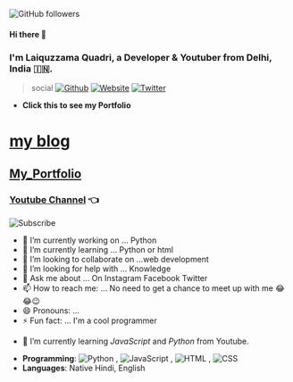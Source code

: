 ![GitHub followers](https://img.shields.io/github/followers/laiquzzama?label=follow%20me&style=social)

#### Hi there 👋  
### I'm Laiquzzama Quadri, a Developer & Youtuber from Delhi, India :india:. 

> social
[![Github](https://img.shields.io/badge/-Github-222222?style=flat-square&logo=Github&logoColor=white)](https://github.com/laiquzzama)
[![Website](https://img.shields.io/badge/-Website-222222?style=flat-square&logo=Google&logoColor=white&link=https://laiquzzama.github.io/myportfolio.html/)](https://laiquzzama.github.io/myportfolio.html/)
[![Twitter](https://img.shields.io/badge/-Twitter-222222?style=flat-square&logo=twitter&logoColor=blur&link=https://twitter.com/sundowndev/)](https://twitter.com/laiquzzama1)
- **Click this to see my Portfolio**
<!--# :point_right: [![Portfolio]( https://img.shields.io/badge/New-Web%20Developer-green)](https://github.com/laiquzzama/)-->

# [my blog](https://laiquzzama.github.io/myBlog/)
## [My_Portfolio](https://laiquzzama.github.io/myportfolio/)
### [Youtube Channel](https://m.youtube.com/channel/UC7rUIGf7UP_QSa29NXEXU5A) :point_left:
![Subscribe](https://img.shields.io/badge/YouTube%20-Subscribe-Red?style=social&logo=youtube)
<!--
**laiquzzama/laiquzzama** is a ✨ _special_ ✨ repository because its `README.md` (this file) appears on your GitHub profile.

Here are some ideas to get you started: -->

- 🔭 I’m currently working on ... Python
- 🌱 I’m currently learning ... Python or html 
- 👯 I’m looking to collaborate on ...web development
- 🤔 I’m looking for help with ... Knowledge
- 💬 Ask me about ... On Instagram Facebook Twitter
- 📫 How to reach me: ... No need to get a chance to meet up with me 😂😂😉
- 😄 Pronouns: ...
- ⚡ Fun fact: ... I'm a cool programmer


<!-- :book: I am learning __Youtube__ -->
- 🌱 I’m currently learning _JavaScript_ and _Python_ from Youtube.
<!-- 💬 [Ask me about anything](https://github.com/sundowndev/ama), I am happy to help
Website](https://img.shields.io/badge/-Website-222222?style=flat-square&logoColor=white&link=https://laiquzzama.github.io/myportfolio.html/)](https://laiquzz
- **Tech**: gRPC, KV stores (*Redis*, *etcd*), DBMS (*MySQL, PostgreSQL, Mongodb*), API (*REST, OpenAPI, Swagger*), Reverse Engineering (*Scraping, Android static & dynamic analysis*), Docker (*Kubernetes, Helm, Traefik*), Infrastructure (*DigitalOcean, Pulumi, Terraform*)-->
- **Programming**: ![Python](https://img.shields.io/badge/-Python-333333?style=plastic&logo=python) ,
 ![JavaScript](https://img.shields.io/badge/-JavaScript-33f3f3?style=plastic&logo=javascript) ,
 ![HTML](https://img.shields.io/badge/-HTML-65731F?style=flat&logo=html5) ,
 ![CSS](https://img.shields.io/badge/-css-00000F?style=plastic&logo=css3&logoColor=blue)
- **Languages**: Native Hindi, English 
